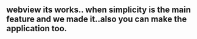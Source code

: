 ## webview its works.. when simplicity is the main feature and we made it..also you can make the application too.
